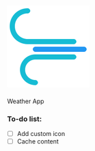 ## ![weather-app](public/images/icons-192.png)

Weather App

### To-do list:

-   [ ] Add custom icon
-   [ ] Cache content
